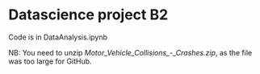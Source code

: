 # Datascience project B2

Code is in DataAnalysis.ipynb

NB: You need to unzip *Motor_Vehicle_Collisions_-_Crashes.zip*, as the file was too large for GitHub.
